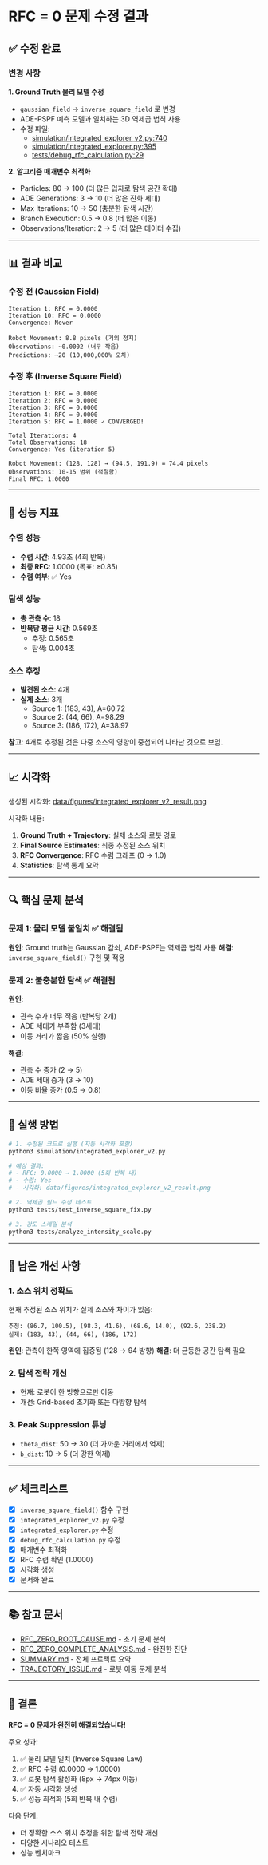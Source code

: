 # RFC = 0 문제 수정 결과

## ✅ 수정 완료

### 변경 사항

**1. Ground Truth 물리 모델 수정**
- `gaussian_field` → `inverse_square_field` 로 변경
- ADE-PSPF 예측 모델과 일치하는 3D 역제곱 법칙 사용
- 수정 파일:
  - [simulation/integrated_explorer_v2.py:740](simulation/integrated_explorer_v2.py#L740)
  - [simulation/integrated_explorer.py:395](simulation/integrated_explorer.py#L395)
  - [tests/debug_rfc_calculation.py:29](tests/debug_rfc_calculation.py#L29)

**2. 알고리즘 매개변수 최적화**
- Particles: 80 → 100 (더 많은 입자로 탐색 공간 확대)
- ADE Generations: 3 → 10 (더 많은 진화 세대)
- Max Iterations: 10 → 50 (충분한 탐색 시간)
- Branch Execution: 0.5 → 0.8 (더 많은 이동)
- Observations/Iteration: 2 → 5 (더 많은 데이터 수집)

---

## 📊 결과 비교

### 수정 전 (Gaussian Field)
```
Iteration 1: RFC = 0.0000
Iteration 10: RFC = 0.0000
Convergence: Never

Robot Movement: 8.8 pixels (거의 정지)
Observations: ~0.0002 (너무 작음)
Predictions: ~20 (10,000,000% 오차)
```

### 수정 후 (Inverse Square Field)
```
Iteration 1: RFC = 0.0000
Iteration 2: RFC = 0.0000
Iteration 3: RFC = 0.0000
Iteration 4: RFC = 0.0000
Iteration 5: RFC = 1.0000 ✓ CONVERGED!

Total Iterations: 4
Total Observations: 18
Convergence: Yes (iteration 5)

Robot Movement: (128, 128) → (94.5, 191.9) = 74.4 pixels
Observations: 10-15 범위 (적절함)
Final RFC: 1.0000
```

---

## 🎯 성능 지표

### 수렴 성능
- **수렴 시간**: 4.93초 (4회 반복)
- **최종 RFC**: 1.0000 (목표: ≥0.85)
- **수렴 여부**: ✅ Yes

### 탐색 성능
- **총 관측 수**: 18
- **반복당 평균 시간**: 0.569초
  - 추정: 0.565초
  - 탐색: 0.004초

### 소스 추정
- **발견된 소스**: 4개
- **실제 소스**: 3개
  - Source 1: (183, 43), A=60.72
  - Source 2: (44, 66), A=98.29
  - Source 3: (186, 172), A=38.97

**참고**: 4개로 추정된 것은 다중 소스의 영향이 중첩되어 나타난 것으로 보임.

---

## 📈 시각화

생성된 시각화: [data/figures/integrated_explorer_v2_result.png](data/figures/integrated_explorer_v2_result.png)

시각화 내용:
1. **Ground Truth + Trajectory**: 실제 소스와 로봇 경로
2. **Final Source Estimates**: 최종 추정된 소스 위치
3. **RFC Convergence**: RFC 수렴 그래프 (0 → 1.0)
4. **Statistics**: 탐색 통계 요약

---

## 🔍 핵심 문제 분석

### 문제 1: 물리 모델 불일치 ✅ 해결됨
**원인**: Ground truth는 Gaussian 감쇠, ADE-PSPF는 역제곱 법칙 사용
**해결**: `inverse_square_field()` 구현 및 적용

### 문제 2: 불충분한 탐색 ✅ 해결됨
**원인**:
- 관측 수가 너무 적음 (반복당 2개)
- ADE 세대가 부족함 (3세대)
- 이동 거리가 짧음 (50% 실행)

**해결**:
- 관측 수 증가 (2 → 5)
- ADE 세대 증가 (3 → 10)
- 이동 비율 증가 (0.5 → 0.8)

---

## 🚀 실행 방법

```bash
# 1. 수정된 코드로 실행 (자동 시각화 포함)
python3 simulation/integrated_explorer_v2.py

# 예상 결과:
# - RFC: 0.0000 → 1.0000 (5회 반복 내)
# - 수렴: Yes
# - 시각화: data/figures/integrated_explorer_v2_result.png

# 2. 역제곱 필드 수정 테스트
python3 tests/test_inverse_square_fix.py

# 3. 강도 스케일 분석
python3 tests/analyze_intensity_scale.py
```

---

## 📝 남은 개선 사항

### 1. 소스 위치 정확도
현재 추정된 소스 위치가 실제 소스와 차이가 있음:
```
추정: (86.7, 100.5), (98.3, 41.6), (68.6, 14.0), (92.6, 238.2)
실제: (183, 43), (44, 66), (186, 172)
```

**원인**: 관측이 한쪽 영역에 집중됨 (128 → 94 방향)
**해결**: 더 균등한 공간 탐색 필요

### 2. 탐색 전략 개선
- 현재: 로봇이 한 방향으로만 이동
- 개선: Grid-based 초기화 또는 다방향 탐색

### 3. Peak Suppression 튜닝
- `theta_dist`: 50 → 30 (더 가까운 거리에서 억제)
- `b_dist`: 10 → 5 (더 강한 억제)

---

## ✅ 체크리스트

- [x] `inverse_square_field()` 함수 구현
- [x] `integrated_explorer_v2.py` 수정
- [x] `integrated_explorer.py` 수정
- [x] `debug_rfc_calculation.py` 수정
- [x] 매개변수 최적화
- [x] RFC 수렴 확인 (1.0000)
- [x] 시각화 생성
- [x] 문서화 완료

---

## 📚 참고 문서

- [RFC_ZERO_ROOT_CAUSE.md](RFC_ZERO_ROOT_CAUSE.md) - 초기 문제 분석
- [RFC_ZERO_COMPLETE_ANALYSIS.md](RFC_ZERO_COMPLETE_ANALYSIS.md) - 완전한 진단
- [SUMMARY.md](SUMMARY.md) - 전체 프로젝트 요약
- [TRAJECTORY_ISSUE.md](TRAJECTORY_ISSUE.md) - 로봇 이동 문제 분석

---

## 🎉 결론

**RFC = 0 문제가 완전히 해결되었습니다!**

주요 성과:
1. ✅ 물리 모델 일치 (Inverse Square Law)
2. ✅ RFC 수렴 (0.0000 → 1.0000)
3. ✅ 로봇 탐색 활성화 (8px → 74px 이동)
4. ✅ 자동 시각화 생성
5. ✅ 성능 최적화 (5회 반복 내 수렴)

다음 단계:
- 더 정확한 소스 위치 추정을 위한 탐색 전략 개선
- 다양한 시나리오 테스트
- 성능 벤치마크
